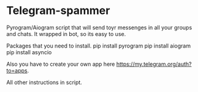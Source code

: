 # Telegram-spammer
Pyrogram/Aiogram script that will send toyr messenges in all your groups and chats. It wrapped in bot, so its easy to use.


Packages that you need to install.
pip install pyrogram
pip install aiogram
pip install asyncio

Also you have to create your own app here https://my.telegram.org/auth?to=apps.

All other instructions in script.
